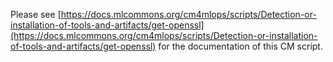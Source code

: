 Please see [https://docs.mlcommons.org/cm4mlops/scripts/Detection-or-installation-of-tools-and-artifacts/get-openssl](https://docs.mlcommons.org/cm4mlops/scripts/Detection-or-installation-of-tools-and-artifacts/get-openssl) for the documentation of this CM script.
